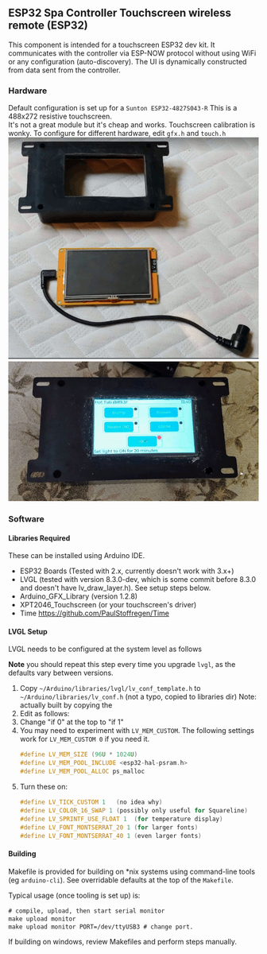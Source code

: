 ESP32 Spa Controller Touchscreen wireless remote (ESP32)
----

This component is intended for a touchscreen ESP32 dev kit. 
It communicates with the controller via ESP-NOW protocol without 
    using WiFi or any configuration (auto-discovery).
    The UI is dynamically constructed from data sent from the controller.


### Hardware
Default configuration is set up for a `Sunton ESP32-4827S043-R` 
This is a 488x272 resistive touchscreen.  
It's not a great module but it's cheap and works.  Touchscreen calibration is wonky.
To configure for different hardware, edit `gfx.h` and `touch.h`
![display-casing.png](readme%2Fdisplay-casing.png)
![display-on.png](readme%2Fdisplay-on.png)
### Software

#### Libraries Required

These can be installed using Arduino IDE.

* ESP32 Boards (Tested with 2.x, currently doesn't work with 3.x+)
* LVGL (tested with version 8.3.0-dev, which is some commit before 8.3.0 and doesn't have lv_draw_layer.h).  See setup steps below.
* Arduino_GFX_Library (version 1.2.8)
* XPT2046_Touchscreen (or your touchscreen's driver)
* Time https://github.com/PaulStoffregen/Time


#### LVGL Setup

LVGL needs to be configured at the system level as follows

**Note** you should repeat this step every time you upgrade `lvgl`, as the defaults vary between versions.

1. Copy `~/Arduino/libraries/lvgl/lv_conf_template.h` to `~/Arduino/libraries/lv_conf.h` (not a typo, copied to libraries dir)
   Note: actually built by copying the
2. Edit as follows:
3. Change "if 0" at the top to "if 1"
4. You may need to experiment with `LV_MEM_CUSTOM`.  The following settings work for `LV_MEM_CUSTOM 0` if you need it.
   ```c++
   #define LV_MEM_SIZE (96U * 1024U)
   #define LV_MEM_POOL_INCLUDE <esp32-hal-psram.h>
   #define LV_MEM_POOL_ALLOC ps_malloc
   ```
5. Turn these on:
    ```c++
   #define LV_TICK_CUSTOM 1   (no idea why)
   #define LV_COLOR_16_SWAP 1 (possibly only useful for Squareline)
   #define LV_SPRINTF_USE_FLOAT 1  (for temperature display)
   #define LV_FONT_MONTSERRAT_20 1 (for larger fonts)
   #define LV_FONT_MONTSERRAT_40 1 (even larger fonts)
   ```

#### Building
Makefile is provided for building on *nix systems using command-line tools (eg `arduino-cli`).
See overridable defaults at the top of the `Makefile`.

Typical usage (once tooling is set up) is:
```shell
# compile, upload, then start serial monitor
make upload monitor
make upload monitor PORT=/dev/ttyUSB3 # change port.  
```
If building on windows, review Makefiles and perform steps manually.